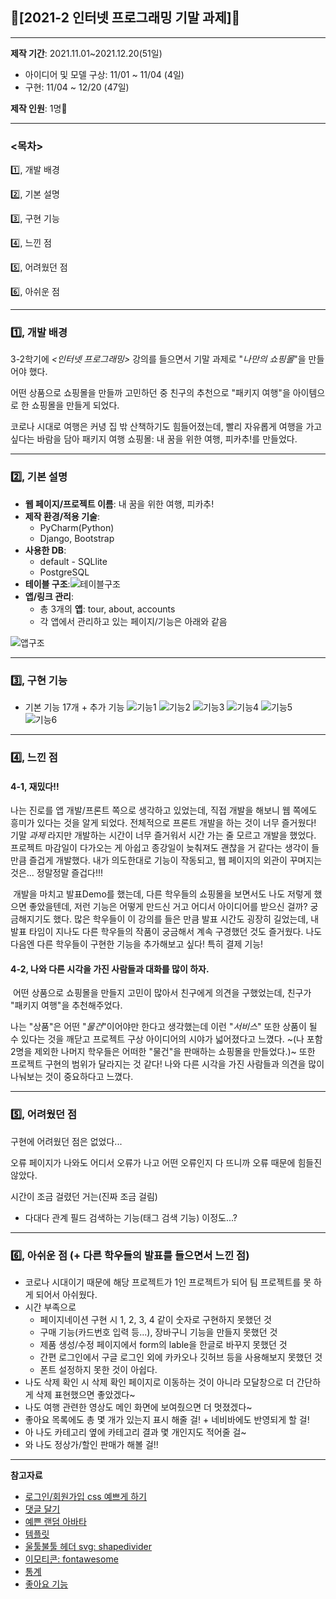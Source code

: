 ## **💙[2021-2 인터넷 프로그래밍 기말 과제\]💙**

---

**제작 기간**: 2021.11.01~2021.12.20(51일)

-   아이디어 및 모델 구상: 11/01 ~ 11/04 (4일)
-   구현: 11/04 ~ 12/20 (47일)

**제작 인원**: 1명👤

---

### **<목차>**

1️⃣, 개발 배경

2️⃣, 기본 설명

3️⃣, 구현 기능

4️⃣, 느낀 점

5️⃣, 어려웠던 점

6️⃣, 아쉬운 점

---

### **1️⃣, 개발 배경**

3-2학기에 _<인터넷 프로그래밍>_ 강의를 들으면서 기말 과제로 "_나만의 쇼핑몰_"을 만들어야 했다.

어떤 상품으로 쇼핑몰을 만들까 고민하던 중 친구의 추천으로 "패키지 여행"을 아이템으로 한 쇼핑몰을 만들게 되었다.

코로나 시대로 여행은 커녕 집 밖 산책하기도 힘들어졌는데, 빨리 자유롭게 여행을 가고 싶다는 바람을 담아 패키지 여행 쇼핑몰: 내 꿈을 위한 여행, 피카추!를 만들었다.

* * *

### **2️⃣, 기본 설명**

-   **웹 페이지/프로젝트 이름**: 내 꿈을 위한 여행, 피카추!
-   **제작 환경/적용 기술**:
    -   PyCharm(Python)
    -   Django, Bootstrap
-   **사용한 DB**:
    -   default - SQLlite
    -   PostgreSQL
-   **테이블 구조**:![테이블구조](https://user-images.githubusercontent.com/61674991/146719938-52906a36-af74-4c4f-84eb-b5dfce4b8dc4.png)
-   **앱/링크 관리**:
    -   총 3개의 **앱**: tour, about, accounts
    -   각 앱에서 관리하고 있는 페이지/기능은 아래와 같음

![앱구조](https://user-images.githubusercontent.com/61674991/146720066-9bca1cb0-278f-4f80-ae08-e06c818e6f62.png)

* * *

### **3️⃣, 구현 기능**
-   기본 기능 17개 + 추가 기능
![기능1](https://user-images.githubusercontent.com/61674991/146720568-61330e09-62e8-4908-9b77-adc59e5641e2.JPG)
![기능2](https://user-images.githubusercontent.com/61674991/146720574-063b6118-5a08-467c-828a-f881a47b7251.JPG)
![기능3](https://user-images.githubusercontent.com/61674991/146720578-aa285887-3bf5-45dc-94b6-0bbd7c0bd596.JPG)
![기능4](https://user-images.githubusercontent.com/61674991/146720586-541ad0e1-190a-47c0-9d01-845cb93bc332.JPG)
![기능5](https://user-images.githubusercontent.com/61674991/146720589-39ae2106-c865-48c3-8fa1-fc98fc058585.JPG)
![기능6](https://user-images.githubusercontent.com/61674991/146720594-06ce5319-dfb9-4207-bc65-548b45d8f88e.JPG)

* * *

### **4️⃣, 느낀 점**

#### 4-1, 재밌다!! 

나는 진로를 앱 개발/프론트 쪽으로 생각하고 있었는데, 직접 개발을 해보니 웹 쪽에도 흥미가 있다는 것을 알게 되었다. 전체적으로 프론트 개발을 하는 것이 너무 즐거웠다! 기말 _과제_ 라지만 개발하는 시간이 너무 즐거워서 시간 가는 줄 모르고 개발을 했었다. 프로젝트 마감일이 다가오는 게 아쉽고 종강일이 늦춰져도 괜찮을 거 같다는 생각이 들 만큼 즐겁게 개발했다. 내가 의도한대로 기능이 작동되고, 웹 페이지의 외관이 꾸며지는 것은... 정말정말 즐겁다!!!

 개발을 마치고 발표Demo를 했는데, 다른 학우들의 쇼핑몰을 보면서도 나도 저렇게 했으면 좋았을텐데, 저런 기능은 어떻게 만드신 거고 어디서 아이디어를 받으신 걸까? 궁금해지기도 했다. 많은 학우들이 이 강의를 들은 만큼 발표 시간도 굉장히 길었는데, 내 발표 타임이 지나도 다른 학우들의 작품이 궁금해서 계속 구경했던 것도 즐거웠다. 나도 다음엔 다른 학우들이 구현한 기능을 추가해보고 싶다! 특히 결제 기능!

#### 4-2, 나와 다른 시각을 가진 사람들과 대화를 많이 하자.

 어떤 상품으로 쇼핑몰을 만들지 고민이 많아서 친구에게 의견을 구했었는데, 친구가 "패키지 여행"을 추천해주었다.

나는 "상품"은 어떤 "_물건_"이어야만 한다고 생각했는데 이런 "_서비스_" 또한 상품이 될 수 있다는 것을 깨닫고 프로젝트 구상 아이디어의 시야가 넓어졌다고 느꼈다. ~(나 포함 2명을 제외한 나머지 학우들은 어떠한 "물건"을 판매하는 쇼핑몰을 만들었다.)~ 또한 프로젝트 구현의 범위가 달라지는 것 같다! 나와 다른 시각을 가진 사람들과 의견을 많이 나눠보는 것이 중요하다고 느꼈다.

* * *

### **5️⃣, 어려웠던 점**

구현에 어려웠던 점은 없었다...

오류 페이지가 나와도 어디서 오류가 나고 어떤 오류인지 다 뜨니까 오류 때문에 힘들진 않았다.

시간이 조금 걸렸던 거는(진짜 조금 걸림)

-   다대다 관계 필드 검색하는 기능(태그 검색 기능)
이정도...?

* * *

### **6️⃣, 아쉬운 점 (+ 다른 학우들의 발표를 들으면서 느낀 점)**

-   코로나 시대이기 때문에 해당 프로젝트가 1인 프로젝트가 되어 팀 프로젝트를 못 하게 되어서 아쉬웠다.
-   시간 부족으로
    -   페이지네이션 구현 시 1, 2, 3, 4 같이 숫자로 구현하지 못했던 것
    -   구매 기능(카드번호 입력 등...), 장바구니 기능을 만들지 못했던 것
    -   제품 생성/수정 페이지에서 form의 lable을 한글로 바꾸지 못했던 것
    -   간편 로그인에서 구글 로그인 외에 카카오나 깃허브 등을 사용해보지 못했던 것
    -   폰트 설정하지 못한 것이 아쉽다.
-   나도 삭제 확인 시 삭제 확인 페이지로 이동하는 것이 아니라 모달창으로 더 간단하게 삭제 표현했으면 좋았겠다~
-   나도 여행 관련한 영상도 메인 화면에 보여줬으면 더 멋졌겠다~
-   좋아요 목록에도 총 몇 개가 있는지 표시 해줄 걸! + 네비바에도 반영되게 할 걸!
-   아 나도 카테고리 옆에 카테고리 결과 몇 개인지도 적어줄 걸~
-   와 나도 정상가/할인 판매가 해볼 걸!!

---

**참고자료**
-   [로그인/회원가입 css 예쁘게 하기](https://eveningdev.tistory.com/20)
-   [댓글 달기](https://ghqls0210.tistory.com/m/36)
-   [예쁜 랜덤 아바타](https://github.com/boringdesigners/boring-avatars)
-   [템플릿](https://bootstrapthemes.co/item/travel-free-html5-bootstrap-template/)
-   [울툴불툴 헤더 svg: shapedivider](https://www.shapedivider.app/)
-   [이모티콘: fontawesome](https://fontawesome.com/)
-   [통계](https://coding-restaurant.tistory.com/65)
-   [좋아요 기능](https://hoik92.github.io/django/2019/06/21/Like-Post-Using-Django.html)
